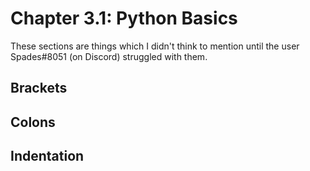 # Chapter 3.1: Python Basics

These sections are things which I didn't think to mention until the user Spades\#8051 \(on Discord\) struggled with them.

## Brackets

## Colons

## Indentation



